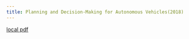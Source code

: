 ```yaml
---
title: Planning and Decision-Making for Autonomous Vehicles(2018)
---
```


[local pdf](../../../pdfs/2018-Planning%20and%20Decision-Making%20for%20Autonomous%20Vehicles.pdf)
